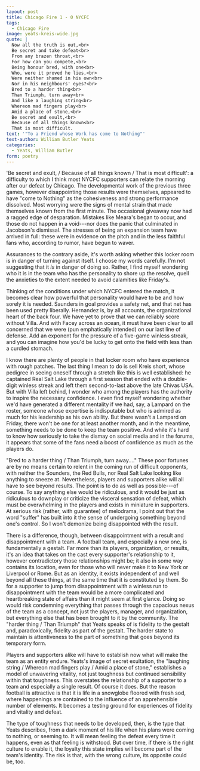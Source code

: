 ```yaml
---
layout: post
title: Chicago Fire 1 - 0 NYCFC
tags: 
  - Chicago Fire 
image: yeats-kreis-wide.jpg
quote: |
  Now all the truth is out,<br>
  Be secret and take defeat<br>
  From any brazen throat,<br>
  For how can you compete,<br>
  Being honour bred, with one<br>
  Who, were it proved he lies,<br>
  Were neither shamed in his own<br>
  Nor in his neighbours' eyes?<br>
  Bred to a harder thing<br>
  Than Triumph, turn away<br>
  And like a laughing string<br>
  Whereon mad fingers play<br>
  Amid a place of stone,<br>
  Be secret and exult,<br>
  Because of all things known<br>
  That is most difficult.
text: '"To a Friend whose Work has come to Nothing"' 
text-author: William Butler Yeats 
categories:
  - Yeats, William Butler
form: poetry
---
```


'Be secret and exult, / Because of all things known / That is most difficult': a difficulty to which I think most NYCFC supporters can relate the morning after our defeat by Chicago. The developmental work of the previous three games, however disappointing those results were themselves, appeared to have "come to Nothing" as the cohesiveness and strong performance dissolved. Most worrying were the signs of mental strain that made themselves known from the first minute. The occasional giveaway now had a ragged edge of desparation. Mistakes like Meara's began to occur, and those do not happen in a void---nor does the panic that culminated in Jacobson's dismissal. The stresses of being an expansion team have arrived in full: these were in evidence on the pitch and in the less faithful fans who, according to rumor, have begun to waver.<!--break-->

Assurances to the contrary aside, it's worth asking whether this locker room is in danger of turning against itself. I choose my words carefully. I'm not suggesting that it *is* in danger of doing so. Rather, I find myself wondering who it is in the team who has the personality to shore up the resolve, quell the anxieties to the extent needed to avoid calamities like Friday's. 

Thinking of the conditions under which NYCFC entered the match, it becomes clear how powerful that personality would have to be and how sorely it is needed. Saunders in goal provides a safety net, and that net has been used pretty liberally. Hernandez is, by all accounts, the organizational heart of the back four. We have yet to prove that we can reliably score without Villa. And with Facey across an ocean, it must have been clear to all concerned that we were (pun emphatically intended) on our last line of defense. Add an exponent for the pressure of a five-game winless streak, and you can imagine how you'd be lucky to get onto the field with less than a curdled stomach. 

I know there are plenty of people in that locker room who have experience with rough patches. The last thing I mean to do is sell Kreis short, whose pedigree in seeing oneself through a stretch like this is well established: he captained Real Salt Lake through a first season that ended with a double-digit winless streak and left them second-to-last above the late Chivas USA. But with Villa left behind, I wonder who among the players has the authority to inspire the necessary confidence. I even find myself wondering whether we'd have generated a different mentality if we had, say, a Lampard on the roster, someone whose expertise is indisputable but who is admired as much for his leadership as his own ability. But there wasn't a Lampard on Friday, there won't be one for at least another month, and in the meantime, something needs to be done to keep the team positive. And while it's hard to know how seriously to take the dismay on social media and in the forums, it appears that some of the fans need a boost of confidence as much as the players do.

"Bred to a harder thing / Than Triumph, turn away...." These poor fortunes are by no means certain to relent in the coming run of difficult opponents, with neither the Sounders, the Red Bulls, nor Real Salt Lake looking like anything to sneeze at. Nevertheless, players and supporters alike will all have to see beyond results. The point is to do as well as possible---of course. To say anything else would be ridiculous, and it would be just as ridiculous to downplay or criticize the visceral sensation of defeat, which must be overwhelming in the players and exists in miniature in supporters. At serious risk (rather, with guarantee) of melodrama, I point out that the word "suffer" has built into it the sense of undergoing something beyond one's control. So I won't demonize being disappointed with the result. 

There is a difference, though, between disappointment with a result and disappointment with a team. A football team, and especially a new one, is fundamentally a gestalt. Far more than its players, organization, or results, it's an idea that takes on the cast every supporter's relationship to it, however contradictory those relationships might be; it also in some way contains its location, even for those who will never make it to New York or Liverpool or Rome. But as an identity, it exists independent of and well beyond all these things, at the same time that it is constituted by them. So for a supporter to jump from disappointment with a winless run to disappointment with the team would be a more complicated and heartbreaking state of affairs than it might seem at first glance. Doing so would risk condemning everything that passes through the capacious nexus of the team as a concept, not just the players, manager, and organization, but everything else that has been brought to it by the community. The "harder thing / Than Triumph" that Yeats speaks of is fidelity to the gestalt and, paradoxically, fidelity as part of the gestalt. The harder state to maintain is attentiveness to the part of something that goes beyond its temporary form. 

Players and supporters alike will have to establish now what will make the team as an entity endure. Yeats's image of secret exultation, the "laughing string / Whereon mad fingers play / Amid a place of stone," establishes a model of unwavering vitality, not just toughness but continued sensibility within that toughness. This overstates the relationship of a supporter to a team and especially a single result. Of course it does. But the reason football is attractive is that it is life in a snowglobe floored with fresh sod, where happenings are contained to the influence of an apprehensible number of elements. It becomes a testing ground for experiences of fidelity and vitality and defeat.

The type of toughness that needs to be developed, then, is the type that Yeats describes, from a dark moment of his life when his plans were coming to nothing, or seeming to. It will mean feeling the defeat every time it happens, even as that feeling is withstood. But over time, if there is the right culture to enable it, the loyalty this state implies will become part of the team's identity. The risk is that, with the wrong culture, its opposite could be, too.

